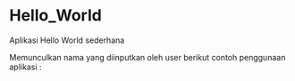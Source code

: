 # Hello_World
Aplikasi Hello World sederhana

Memunculkan nama yang diinputkan oleh user
berikut contoh penggunaan aplikasi :


